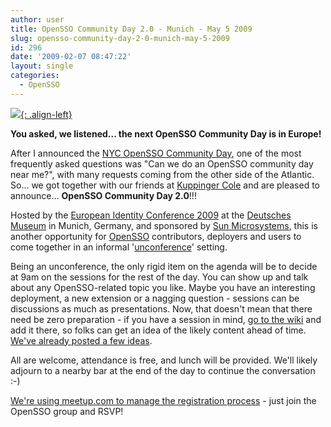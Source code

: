 ```yaml
---
author: user
title: OpenSSO Community Day 2.0 - Munich - May 5 2009
slug: opensso-community-day-2-0-munich-may-5-2009
id: 296
date: '2009-02-07 08:47:22'
layout: single
categories:
  - OpenSSO
---
```


[![](http://blog.superpat.com/wp-content/uploads/2009/09/OpenSSO_CommunityDay_Munich.jpg){: .align-left}](http://www.meetup.com/opensso/calendar/9690413/)

**You asked, we listened... the next OpenSSO Community Day is in Europe!**

After I announced the [NYC OpenSSO Community Day](http://blog.superpat.com/2009/01/27/opensso-community-day-nyc-march-17-2009/), one of the most frequently asked questions was "Can we do an OpenSSO community day near me?", with many requests coming from the other side of the Atlantic. So... we got together with our friends at [Kuppinger Cole](http://www.kuppingercole.com/) and are pleased to announce... **OpenSSO Community Day 2.0**!!!

Hosted by the [European Identity Conference 2009](https://www.id-conf.com/eic2009) at the [Deutsches Museum](http://www.nfadm.de/) in Munich, Germany, and sponsored by [Sun Microsystems](http://www.sun.com/), this is another opportunity for [OpenSSO](http://opensso.org/) contributors, deployers and users to come together in an informal '[unconference](http://en.wikipedia.org/wiki/Unconference)' setting.

Being an unconference, the only rigid item on the agenda will be to decide at 9am on the sessions for the rest of the day. You can show up and talk about any OpenSSO-related topic you like. Maybe you have an interesting deployment, a new extension or a nagging question - sessions can be discussions as much as presentations. Now, that doesn't mean that there need be zero preparation - if you have a session in mind, [go to the wiki](http://wikis.sun.com/display/OpenSSO/OpenSSO+Community+Day+-+Munich+-+May+5+2009) and add it there, so folks can get an idea of the likely content ahead of time. [We've already posted a few ideas](http://wikis.sun.com/display/OpenSSO/OpenSSO+Community+Day+-+Munich+-+May+5+2009).

All are welcome, attendance is free, and lunch will be provided. We'll likely adjourn to a nearby bar at the end of the day to continue the conversation :-)

[We're using meetup.com to manage the registration process](http://www.meetup.com/opensso/calendar/9690413/) - just join the OpenSSO group and RSVP!